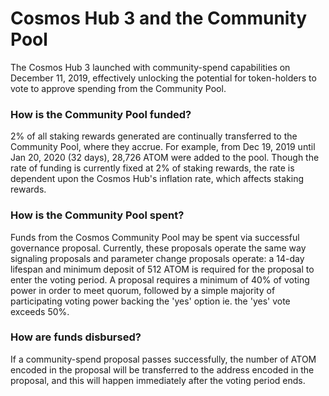 # Cosmos Hub 3 and the Community Pool
The Cosmos Hub 3 launched with community-spend capabilities on December 11, 2019, effectively unlocking the potential for token-holders to vote to approve spending from the Community Pool.

### How is the Community Pool funded?
2% of all staking rewards generated are continually transferred to the Community Pool, where they accrue.
For example, from Dec 19, 2019 until Jan 20, 2020 (32 days), 28,726 ATOM were added to the pool. Though the rate of funding is currently fixed at 2% of staking rewards, the rate is dependent upon the Cosmos Hub's inflation rate, which affects staking rewards.

### How is the Community Pool spent?
Funds from the Cosmos Community Pool may be spent via successful governance proposal. Currently, these
proposals operate the same way signaling proposals and parameter change proposals operate: a 14-day lifespan and minimum
deposit of 512 ATOM is required for the proposal to enter the voting period. A proposal requires a minimum of 40% of voting
power in order to meet quorum, followed by a simple majority of participating voting power backing the 'yes' option 
ie. the 'yes' vote exceeds 50%.

### How are funds disbursed?
If a community-spend proposal passes successfully, the number of ATOM encoded in the proposal will be transferred to
the address encoded in the proposal, and this will happen immediately after the voting period ends.
